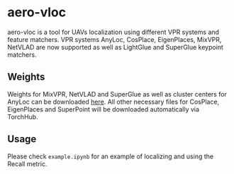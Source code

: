 # aero-vloc
aero-vloc is a tool for UAVs localization using different VPR systems and feature matchers.
VPR systems AnyLoc, CosPlace, EigenPlaces, MixVPR, NetVLAD are now supported as well as LightGlue and SuperGlue keypoint matchers.

## Weights
Weights for MixVPR, NetVLAD and SuperGlue as well as cluster centers for AnyLoc can be downloaded [here](https://drive.google.com/file/d/1JJWjbaY59XNICiXfQYdwoTYC6pIbzc_4/view?usp=sharing).
All other necessary files for CosPlace, EigenPlaces and SuperPoint will be downloaded automatically via TorchHub.

## Usage
Please check `example.ipynb` for an example of localizing and using the Recall metric.